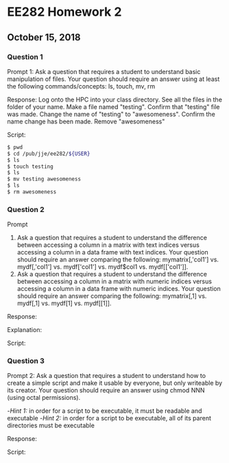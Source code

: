 # EE282 Homework 2 
## October 15, 2018

### Question 1
Prompt 1: Ask a question that requires a student to understand basic manipulation of files. Your question should require an answer using at least the following commands/concepts: ls, touch, mv, rm

Response: Log onto the HPC into your class directory. See all the files in the folder of your name. Make a file named "testing". Confirm that "testing" file was made. Change the name of "testing" to "awesomeness". Confirm the name change has been made. Remove "awesomeness"

Script:

```sh
$ pwd
$ cd /pub/jje/ee282/${USER}
$ ls
$ touch testing
$ ls
$ mv testing awesomeness
$ ls
$ rm awesomeness
```

### Question 2
Prompt
1. Ask a question that requires a student to understand the difference between accessing a column in a matrix with text indices versus accessing a column in a data frame with text indices. Your question should require an answer comparing the following: mymatrix[,'col1'] vs. mydf[,'col1'] vs. mydf['col1'] vs. mydf$col1 vs. mydf[['col1']].
1. Ask a question that requires a student to understand the difference between accessing a column in a matrix with numeric indices versus accessing a column in a data frame with numeric indices. Your question should require an answer comparing the following: mymatrix[,1] vs. mydf[,1] vs. mydf[1] vs. mydf[[1]].

Response:

Explanation:

Script:


### Question 3

Prompt 2: Ask a question that requires a student to understand how to create a simple script and make it usable by everyone, but only writeable by its creator. Your question should require an answer using chmod NNN (using octal permissions).

-*Hint 1:* in order for a script to be executable, it must be readable and executable
-*Hint 2:* in order for a script to be executable, all of its parent directories must be executable

Response:

Script:
